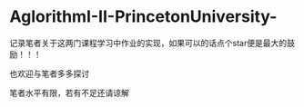 # AglorithmI-II-PrincetonUniversity-
记录笔者关于这两门课程学习中作业的实现，如果可以的话点个star便是最大的鼓励！！！

也欢迎与笔者多多探讨

笔者水平有限，若有不足还请谅解
